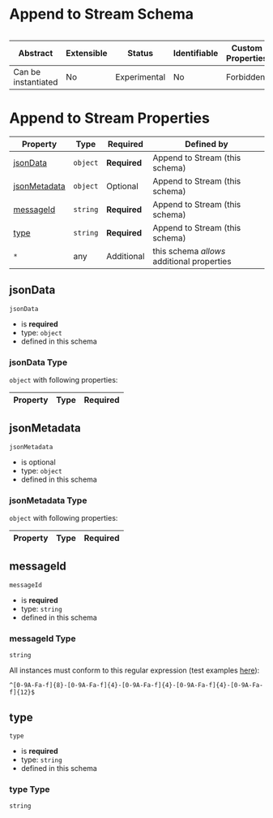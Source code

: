 
# Append to Stream Schema

```
```


| Abstract | Extensible | Status | Identifiable | Custom Properties | Additional Properties | Defined In |
|----------|------------|--------|--------------|-------------------|-----------------------|------------|
| Can be instantiated | No | Experimental | No | Forbidden | Permitted | [append.schema.json](append.schema.json) |

# Append to Stream Properties

| Property | Type | Required | Defined by |
|----------|------|----------|------------|
| [jsonData](#jsondata) | `object` | **Required** | Append to Stream (this schema) |
| [jsonMetadata](#jsonmetadata) | `object` | Optional | Append to Stream (this schema) |
| [messageId](#messageid) | `string` | **Required** | Append to Stream (this schema) |
| [type](#type) | `string` | **Required** | Append to Stream (this schema) |
| `*` | any | Additional | this schema *allows* additional properties |

## jsonData


`jsonData`
* is **required**
* type: `object`
* defined in this schema

### jsonData Type


`object` with following properties:


| Property | Type | Required |
|----------|------|----------|






## jsonMetadata


`jsonMetadata`
* is optional
* type: `object`
* defined in this schema

### jsonMetadata Type


`object` with following properties:


| Property | Type | Required |
|----------|------|----------|






## messageId


`messageId`
* is **required**
* type: `string`
* defined in this schema

### messageId Type


`string`


All instances must conform to this regular expression 
(test examples [here](https://regexr.com/?expression=%5E%5B0-9A-Fa-f%5D%7B8%7D-%5B0-9A-Fa-f%5D%7B4%7D-%5B0-9A-Fa-f%5D%7B4%7D-%5B0-9A-Fa-f%5D%7B4%7D-%5B0-9A-Fa-f%5D%7B12%7D%24)):
```regex
^[0-9A-Fa-f]{8}-[0-9A-Fa-f]{4}-[0-9A-Fa-f]{4}-[0-9A-Fa-f]{4}-[0-9A-Fa-f]{12}$
```






## type


`type`
* is **required**
* type: `string`
* defined in this schema

### type Type


`string`





